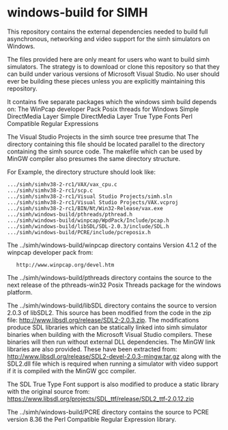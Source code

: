# windows-build for SIMH

This repository contains the external dependencies needed to build full
asynchronous, networking and video support for the simh simulators on Windows.

The files provided here are only meant for users who want to build simh 
simulators.  The strategy is to download or clone this repository so that 
they can build under various versions of Microsoft Visual Studio.  No user 
should ever be building these pieces unless you are explicitly maintaining 
this repository.

It contains five separate packages which the windows simh build depends on:
    The WinPcap developer Pack
    Posix threads for Windows
    Simple DirectMedia Layer
    Simple DirectMedia Layer True Type Fonts
    Perl Compatible Regular Expressions

The Visual Studio Projects in the simh source tree presume that 
The directory containing this file should be located parallel to the
directory containing the simh source code.  The makefile which can
be used by MinGW compiler also presumes the same directory structure.

For Example, the directory structure should look like:

    .../simh/simhv38-2-rc1/VAX/vax_cpu.c
    .../simh/simhv38-2-rc1/scp.c
    .../simh/simhv38-2-rc1/Visual Studio Projects/simh.sln
    .../simh/simhv38-2-rc1/Visual Studio Projects/VAX.vcproj
    .../simh/simhv38-2-rc1/BIN/Nt/Win32-Release/vax.exe
    .../simh/windows-build/pthreads/pthread.h
    .../simh/windows-build/winpcap/WpdPack/Include/pcap.h
    .../simh/windows-build/libSDL/SDL-2.0.3/include/SDL.h
    .../simh/windows-build/PCRE/include/pcreposix.h

The ../simh/windows-build/winpcap directory contains Version 4.1.2 of 
the winpcap developer pack from:

       http://www.winpcap.org/devel.htm

The ../simh/windows-build/pthreads directory contains the source to the 
next release of the pthreads-win32 Posix Threads package for the windows 
platform.

The ../simh/windows-build/libSDL directory contains the source to version
2.0.3 of libSDL2.  This source has been modified from the code in the zip
file: http://www.libsdl.org/release/SDL2-2.0.3.zip.  The modifications
produce SDL libraries which can be statically linked into simh simulator
binaries when building with the Microsoft Visual Studio compilers.  These 
binaries will then run without external DLL dependencies.  The MinGW link
libraries are also provided.  These have been extracted from:
http://www.libsdl.org/release/SDL2-devel-2.0.3-mingw.tar.gz along with
the SDL2.dll file which is required when running a simulator with video 
support if it is compiled with the MinGW gcc compiler.

The SDL True Type Font support is also modified to produce a static library 
with the original source from:
https://www.libsdl.org/projects/SDL_ttf/release/SDL2_ttf-2.0.12.zip


The ../simh/windows-build/PCRE directory contains the source to PCRE version
8.36 the Perl Compatible Regular Expression library.

